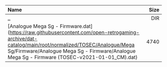 |Name|Size|
|:---|---:|
|[..](../index.html)|DIR|
|[Analogue Mega Sg - Firmware.dat](https://raw.githubusercontent.com/open-retrogaming-archive/dat-catalog/main/root/normalized/TOSEC/Analogue/Mega Sg/Firmware/Analogue Mega Sg - Firmware/Analogue Mega Sg - Firmware (TOSEC-v2021-01-01_CM).dat)|4740|
